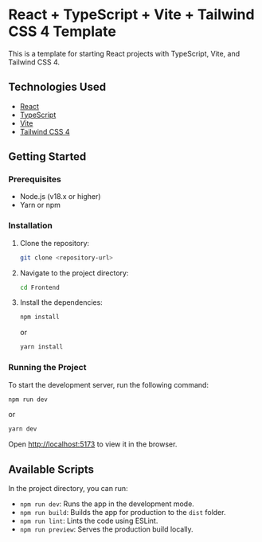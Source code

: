# React + TypeScript + Vite + Tailwind CSS 4 Template

This is a template for starting React projects with TypeScript, Vite, and Tailwind CSS 4.

## Technologies Used

*   [React](https://reactjs.org/)
*   [TypeScript](https://www.typescriptlang.org/)
*   [Vite](https://vitejs.dev/)
*   [Tailwind CSS 4](https://tailwindcss.com/)

## Getting Started

### Prerequisites

*   Node.js (v18.x or higher)
*   Yarn or npm

### Installation

1.  Clone the repository:
    ```bash
    git clone <repository-url>
    ```
2.  Navigate to the project directory:
    ```bash
    cd Frontend
    ```
3.  Install the dependencies:
    ```bash
    npm install
    ```
    or
    ```bash
    yarn install
    ```

### Running the Project

To start the development server, run the following command:

```bash
npm run dev
```

or

```bash
yarn dev
```

Open [http://localhost:5173](http://localhost:5173) to view it in the browser.

## Available Scripts

In the project directory, you can run:

*   `npm run dev`: Runs the app in the development mode.
*   `npm run build`: Builds the app for production to the `dist` folder.
*   `npm run lint`: Lints the code using ESLint.
*   `npm run preview`: Serves the production build locally.
